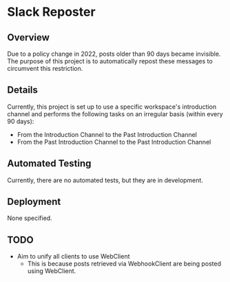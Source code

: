 # Slack Reposter

## Overview
Due to a policy change in 2022, posts older than 90 days became invisible. The purpose of this project is to automatically repost these messages to circumvent this restriction.

## Details
Currently, this project is set up to use a specific workspace's introduction channel and performs the following tasks on an irregular basis (within every 90 days):

- From the Introduction Channel to the Past Introduction Channel
- From the Past Introduction Channel to the Past Introduction Channel

## Automated Testing
Currently, there are no automated tests, but they are in development.

## Deployment
None specified.

## TODO
* Aim to unify all clients to use WebClient
  * This is because posts retrieved via WebhookClient are being posted using WebClient.
